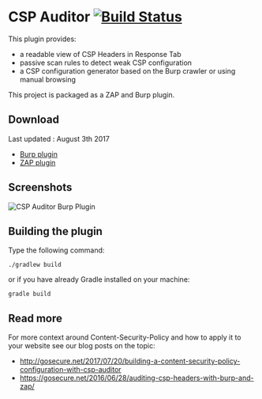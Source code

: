 # CSP Auditor [![Build Status](https://travis-ci.org/GoSecure/csp-auditor.png)](https://travis-ci.org/GoSecure/csp-auditor)

This plugin provides:

* a readable view of CSP Headers in Response Tab
* passive scan rules to detect weak CSP configuration
* a CSP configuration generator based on the Burp crawler or using manual browsing

This project is packaged as a ZAP and Burp plugin.

## Download

Last updated : August 3th 2017

 - [Burp plugin](https://github.com/GoSecure/csp-auditor/blob/master/downloads/csp-auditor-burp-1.jar?raw=true)
 - [ZAP plugin](https://github.com/GoSecure/csp-auditor/blob/master/downloads/cspauditor-alpha-1.zap?raw=true)

## Screenshots

![CSP Auditor Burp Plugin](https://raw.githubusercontent.com/GoSecure/csp-auditor/master/demo.gif)

## Building the plugin

Type the following command:

```
./gradlew build
```

or if you have already Gradle installed on your machine: 

```
gradle build
```

## Read more

For more context around Content-Security-Policy and how to apply it to your website see our blog posts on the topic:

* http://gosecure.net/2017/07/20/building-a-content-security-policy-configuration-with-csp-auditor
* https://gosecure.net/2016/06/28/auditing-csp-headers-with-burp-and-zap/
